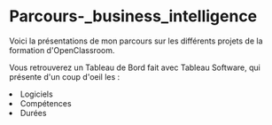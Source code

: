 # Parcours-_business_intelligence
Voici la présentations de mon parcours sur les différents projets de la formation d'OpenClassroom.

Vous retrouverez un Tableau de Bord fait avec Tableau Software, qui présente d'un coup d'oeil les : 
  <li>Logiciels</li>
  <li>Compétences</li>
  <li>Durées</li>
